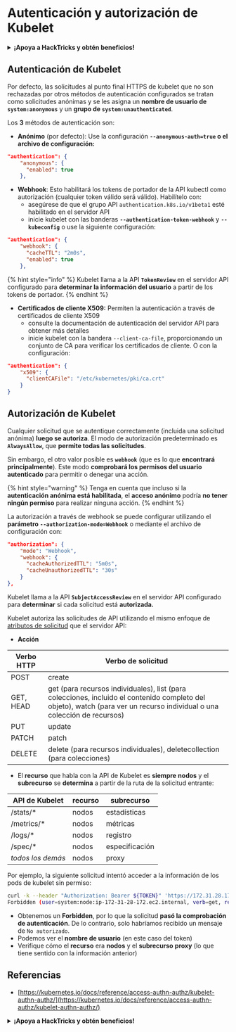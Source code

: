 # Autenticación y autorización de Kubelet

<details>

<summary><strong>¡Apoya a HackTricks y obtén beneficios!</strong></summary>

* Si quieres ver a tu **empresa anunciada en HackTricks** o si quieres acceder a la **última versión de PEASS o descargar HackTricks en PDF** ¡Consulta los [**PLANES DE SUSCRIPCIÓN**](https://github.com/sponsors/carlospolop)!
* Obtén el [**oficial PEASS & HackTricks swag**](https://peass.creator-spring.com)
* Descubre [**The PEASS Family**](https://opensea.io/collection/the-peass-family), nuestra colección de exclusivos [**NFTs**](https://opensea.io/collection/the-peass-family)
* **Únete al** 💬 [**grupo de Discord**](https://discord.gg/hRep4RUj7f) o al [**grupo de telegram**](https://t.me/peass) o **sígueme** en **Twitter** 🐦 [**@carlospolopm**](https://twitter.com/carlospolopm).
* **Comparte tus trucos de hacking enviando PRs a los repositorios de** [**HackTricks**](https://github.com/carlospolop/hacktricks) y [**HackTricks Cloud**](https://github.com/carlospolop/hacktricks-cloud) github.

</details>

## Autenticación de Kubelet <a href="#kubelet-authentication" id="kubelet-authentication"></a>

Por defecto, las solicitudes al punto final HTTPS de kubelet que no son rechazadas por otros métodos de autenticación configurados se tratan como solicitudes anónimas y se les asigna un **nombre de usuario de `system:anonymous`** y un **grupo de `system:unauthenticated`**.

Los **3** métodos de autenticación son:

* **Anónimo** (por defecto): Use la configuración **`--anonymous-auth=true` o el archivo de configuración:**

```json
"authentication": {
    "anonymous": {
      "enabled": true
    },
```

* **Webhook**: Esto habilitará los tokens de portador de la API kubectl como autorización (cualquier token válido será válido). Habilítelo con:
  * asegúrese de que el grupo API `authentication.k8s.io/v1beta1` esté habilitado en el servidor API
  * inicie kubelet con las banderas **`--authentication-token-webhook`** y **`--kubeconfig`** o use la siguiente configuración:

```json
"authentication": {
    "webhook": {
      "cacheTTL": "2m0s",
      "enabled": true
    },
```

{% hint style="info" %}
Kubelet llama a la API **`TokenReview`** en el servidor API configurado para **determinar la información del usuario** a partir de los tokens de portador.
{% endhint %}

* **Certificados de cliente X509:** Permiten la autenticación a través de certificados de cliente X509
  * consulte la documentación de autenticación del servidor API para obtener más detalles
  * inicie kubelet con la bandera `--client-ca-file`, proporcionando un conjunto de CA para verificar los certificados de cliente. O con la configuración:

```json
"authentication": {
    "x509": {
      "clientCAFile": "/etc/kubernetes/pki/ca.crt"
    }
}
```

## Autorización de Kubelet <a href="#kubelet-authentication" id="kubelet-authentication"></a>

Cualquier solicitud que se autentique correctamente (incluida una solicitud anónima) **luego se autoriza**. El modo de autorización predeterminado es **`AlwaysAllow`**, que **permite todas las solicitudes**.

Sin embargo, el otro valor posible es **`webhook`** (que es lo que **encontrará principalmente**). Este modo **comprobará los permisos del usuario autenticado** para permitir o denegar una acción.

{% hint style="warning" %}
Tenga en cuenta que incluso si la **autenticación anónima está habilitada**, el **acceso anónimo** podría **no tener ningún permiso** para realizar ninguna acción.
{% endhint %}

La autorización a través de webhook se puede configurar utilizando el **parámetro `--authorization-mode=Webhook`** o mediante el archivo de configuración con:

```json
"authorization": {
    "mode": "Webhook",
    "webhook": {
      "cacheAuthorizedTTL": "5m0s",
      "cacheUnauthorizedTTL": "30s"
    }
},
```

Kubelet llama a la API **`SubjectAccessReview`** en el servidor API configurado para **determinar** si cada solicitud está **autorizada.**

Kubelet autoriza las solicitudes de API utilizando el mismo enfoque de [atributos de solicitud](https://kubernetes.io/docs/reference/access-authn-authz/authorization/#review-your-request-attributes) que el servidor API:

* **Acción**

| Verbo HTTP | Verbo de solicitud                                                                                                                                              |
| ---------- | --------------------------------------------------------------------------------------------------------------------------------------------------------------- |
| POST       | create                                                                                                                                                         |
| GET, HEAD  | get (para recursos individuales), list (para colecciones, incluido el contenido completo del objeto), watch (para ver un recurso individual o una colección de recursos) |
| PUT        | update                                                                                                                                                         |
| PATCH      | patch                                                                                                                                                          |
| DELETE     | delete (para recursos individuales), deletecollection (para colecciones)                                                                                        |

* El **recurso** que habla con la API de Kubelet es **siempre** **nodos** y el **subrecurso** se **determina** a partir de la ruta de la solicitud entrante:

| API de Kubelet | recurso | subrecurso |
| -------------- | ------- | ---------- |
| /stats/\*      | nodos   | estadísticas |
| /metrics/\*    | nodos   | métricas    |
| /logs/\*       | nodos   | registro    |
| /spec/\*       | nodos   | especificación |
| _todos los demás_ | nodos | proxy |

Por ejemplo, la siguiente solicitud intentó acceder a la información de los pods de kubelet sin permiso:

```bash
curl -k --header "Authorization: Bearer ${TOKEN}" 'https://172.31.28.172:10250/pods'
Forbidden (user=system:node:ip-172-31-28-172.ec2.internal, verb=get, resource=nodes, subresource=proxy)
```

* Obtenemos un **Forbidden**, por lo que la solicitud **pasó la comprobación de autenticación**. De lo contrario, solo habríamos recibido un mensaje de `No autorizado`.
* Podemos ver el **nombre de usuario** (en este caso del token)
* Verifique cómo el **recurso** era **nodos** y el **subrecurso** **proxy** (lo que tiene sentido con la información anterior)

## Referencias

* [https://kubernetes.io/docs/reference/access-authn-authz/kubelet-authn-authz/](https://kubernetes.io/docs/reference/access-authn-authz/kubelet-authn-authz/)

<details>

<summary><strong>¡Apoya a HackTricks y obtén beneficios!</strong></summary>

* Si quieres ver a tu **empresa anunciada en HackTricks** o si quieres acceder a la **última versión de PEASS o descargar HackTricks en PDF** ¡Consulta los [**PLANES DE SUSCRIPCIÓN**](https://github.com/sponsors/carlospolop)!
* Obtén el [**oficial PEASS & HackTricks swag**](https://peass.creator-spring.com)
* Descubre [**The PEASS Family**](https://opensea.io/collection/the-peass-family), nuestra colección de exclusivos [**NFTs**](https://opensea.io/collection/the-peass-family)
* **Únete al** 💬 [**grupo de Discord**](https://discord.gg/hRep4RUj7f) o al [**grupo de telegram**](https://t.me/peass) o **sígueme** en **Twitter** 🐦 [**@carlospolopm**](https://twitter.com/carlospolopm).
* **Comparte tus trucos de hacking enviando PRs a los repositorios de** [**HackTricks**](https://github.com/carlospolop/hacktricks) y [**HackTricks Cloud**](https://github.com/carlospolop/hacktricks-cloud) github.

</details>